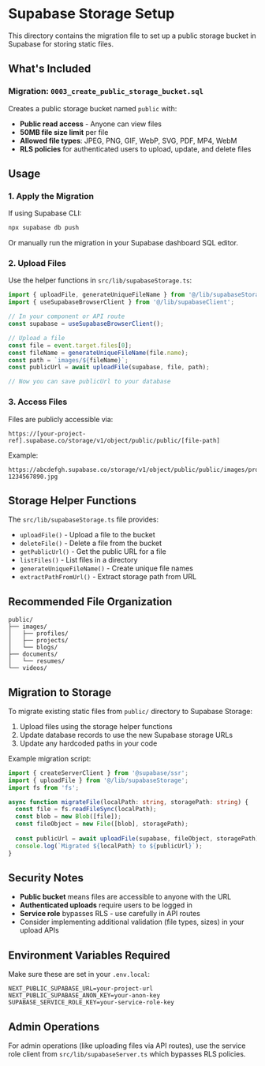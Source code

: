 # Supabase Storage Setup

This directory contains the migration file to set up a public storage bucket in Supabase for storing static files.

## What's Included

### Migration: `0003_create_public_storage_bucket.sql`

Creates a public storage bucket named `public` with:
- **Public read access** - Anyone can view files
- **50MB file size limit** per file
- **Allowed file types**: JPEG, PNG, GIF, WebP, SVG, PDF, MP4, WebM
- **RLS policies** for authenticated users to upload, update, and delete files

## Usage

### 1. Apply the Migration

If using Supabase CLI:
```bash
npx supabase db push
```

Or manually run the migration in your Supabase dashboard SQL editor.

### 2. Upload Files

Use the helper functions in `src/lib/supabaseStorage.ts`:

```typescript
import { uploadFile, generateUniqueFileName } from '@/lib/supabaseStorage';
import { useSupabaseBrowserClient } from '@/lib/supabaseClient';

// In your component or API route
const supabase = useSupabaseBrowserClient();

// Upload a file
const file = event.target.files[0];
const fileName = generateUniqueFileName(file.name);
const path = `images/${fileName}`;
const publicUrl = await uploadFile(supabase, file, path);

// Now you can save publicUrl to your database
```

### 3. Access Files

Files are publicly accessible via:
```
https://[your-project-ref].supabase.co/storage/v1/object/public/public/[file-path]
```

Example:
```
https://abcdefgh.supabase.co/storage/v1/object/public/public/images/profile-1234567890.jpg
```

## Storage Helper Functions

The `src/lib/supabaseStorage.ts` file provides:

- `uploadFile()` - Upload a file to the bucket
- `deleteFile()` - Delete a file from the bucket
- `getPublicUrl()` - Get the public URL for a file
- `listFiles()` - List files in a directory
- `generateUniqueFileName()` - Create unique file names
- `extractPathFromUrl()` - Extract storage path from URL

## Recommended File Organization

```
public/
├── images/
│   ├── profiles/
│   ├── projects/
│   └── blogs/
├── documents/
│   └── resumes/
└── videos/
```

## Migration to Storage

To migrate existing static files from `public/` directory to Supabase Storage:

1. Upload files using the storage helper functions
2. Update database records to use the new Supabase storage URLs
3. Update any hardcoded paths in your code

Example migration script:
```typescript
import { createServerClient } from '@supabase/ssr';
import { uploadFile } from '@/lib/supabaseStorage';
import fs from 'fs';

async function migrateFile(localPath: string, storagePath: string) {
  const file = fs.readFileSync(localPath);
  const blob = new Blob([file]);
  const fileObject = new File([blob], storagePath);
  
  const publicUrl = await uploadFile(supabase, fileObject, storagePath);
  console.log(`Migrated ${localPath} to ${publicUrl}`);
}
```

## Security Notes

- **Public bucket** means files are accessible to anyone with the URL
- **Authenticated uploads** require users to be logged in
- **Service role** bypasses RLS - use carefully in API routes
- Consider implementing additional validation (file types, sizes) in your upload APIs

## Environment Variables Required

Make sure these are set in your `.env.local`:
```
NEXT_PUBLIC_SUPABASE_URL=your-project-url
NEXT_PUBLIC_SUPABASE_ANON_KEY=your-anon-key
SUPABASE_SERVICE_ROLE_KEY=your-service-role-key
```

## Admin Operations

For admin operations (like uploading files via API routes), use the service role client from `src/lib/supabaseServer.ts` which bypasses RLS policies.

